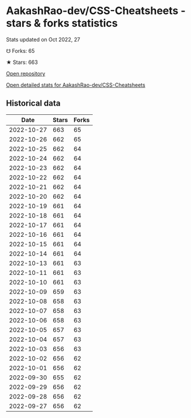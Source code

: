 # AakashRao-dev/CSS-Cheatsheets - stars & forks statistics

Stats updated on Oct 2022, 27

☋ Forks: 65

★ Stars: 663

[Open repository](https://github.com/AakashRao-dev/CSS-Cheatsheets)

[Open detailed stats for AakashRao-dev/CSS-Cheatsheets](https://reviewgithub.com/rep/AakashRao-dev/CSS-Cheatsheets)

## Historical data
| Date | Stars | Forks |
|------|-------|-------|
| 2022-10-27 | 663 | 65 | 
| 2022-10-26 | 662 | 65 | 
| 2022-10-25 | 662 | 64 | 
| 2022-10-24 | 662 | 64 | 
| 2022-10-23 | 662 | 64 | 
| 2022-10-22 | 662 | 64 | 
| 2022-10-21 | 662 | 64 | 
| 2022-10-20 | 662 | 64 | 
| 2022-10-19 | 661 | 64 | 
| 2022-10-18 | 661 | 64 | 
| 2022-10-17 | 661 | 64 | 
| 2022-10-16 | 661 | 64 | 
| 2022-10-15 | 661 | 64 | 
| 2022-10-14 | 661 | 64 | 
| 2022-10-13 | 661 | 63 | 
| 2022-10-11 | 661 | 63 | 
| 2022-10-10 | 661 | 63 | 
| 2022-10-09 | 659 | 63 | 
| 2022-10-08 | 658 | 63 | 
| 2022-10-07 | 658 | 63 | 
| 2022-10-06 | 658 | 63 | 
| 2022-10-05 | 657 | 63 | 
| 2022-10-04 | 657 | 63 | 
| 2022-10-03 | 656 | 63 | 
| 2022-10-02 | 656 | 62 | 
| 2022-10-01 | 656 | 62 | 
| 2022-09-30 | 655 | 62 | 
| 2022-09-29 | 656 | 62 | 
| 2022-09-28 | 656 | 62 | 
| 2022-09-27 | 656 | 62 | 

